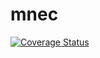 # mnec

<a href='https://coveralls.io/github/lindychi/mnec'><img src='https://coveralls.io/repos/github/lindychi/mnec/badge.svg' alt='Coverage Status' /></a>

